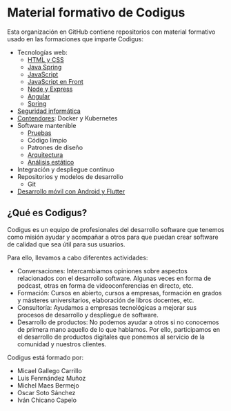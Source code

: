 # Material formativo de Codigus

Esta organización en GitHub contiene repositorios con material formativo usado en las formaciones que imparte Codigus:

* Tecnologías web:
  * [HTML y CSS](https://github.com/formacion-codeurjc/web-html-css)
  * [Java Spring](https://github.com/formacion-codeurjc/spring)
  * [JavaScript](https://github.com/formacion-codeurjc/javascript)
  * [JavaScript en Front](https://github.com/formacion-codeurjc/javascript-front)
  * [Node y Express](https://github.com/formacion-codeurjc/express)
  * [Angular](https://github.com/formacion-codeurjc/angular)
  * [Spring](https://github.com/formacion-codeurjc/spring)
* [Seguridad informática](https://github.com/formacion-codeurjc/seguridad)
* [Contendores](https://github.com/formacion-codeurjc/contenedores): Docker y Kubernetes
* Software mantenible
  * [Pruebas](https://github.com/formacion-codeurjc/pruebas)
  * Código limpio
  * Patrones de diseño
  * [Arquitectura](https://github.com/codigus-formacion/arquitectura)
  * [Análisis estático](https://github.com/codigus-formacion/analisis-estatico)
* Integración y despliegue continuo
* Repositorios y modelos de desarrollo
  * Git  
* [Desarrollo móvil con Android y Flutter](https://github.com/codigus-formacion/desarrollo-movil)

## ¿Qué es Codigus?

Codigus es un equipo de profesionales del desarrollo software que tenemos como misión ayudar y acompañar a otros para que puedan crear software de calidad que sea útil para sus usuarios.

Para ello, llevamos a cabo diferentes actividades:
* Conversaciones: Intercambiamos opiniones sobre aspectos relacionados con el desarrollo software. Algunas veces en forma de podcast, otras en forma de videoconferencias en directo, etc.
* Formación: Cursos en abierto, cursos a empresas, formación en grados y másteres universitarios, elaboración de libros docentes, etc.
* Consultoría: Ayudamos a empresas tecnológicas a mejorar sus procesos de desarrollo y despliegue de software.
* Desarrollo de productos: No podemos ayudar a otros si no conocemos de primera mano aquello de lo que hablamos. Por ello, participamos en el desarrollo de productos digitales que ponemos al servicio de la comunidad y nuestros clientes.

Codigus está formado por:
* Micael Gallego Carrillo
* Luis Fenrnández Muñoz
* Michel Maes Bermejo
* Oscar Soto Sánchez
* Iván Chicano Capelo
